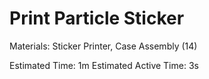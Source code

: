 Print Particle Sticker
======================

Materials: Sticker Printer, Case Assembly (14)

Estimated Time: 1m
Estimated Active Time: 3s
